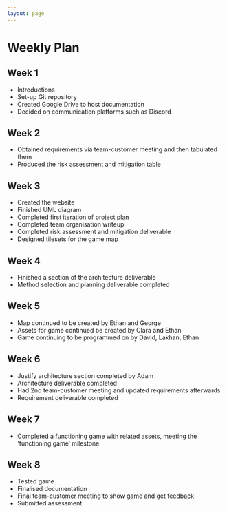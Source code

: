 ```yaml
---
layout: page
---
```

# Weekly Plan

## Week 1
* Introductions
* Set-up Git repository
* Created Google Drive to host documentation
* Decided on communication platforms such as Discord

## Week 2
* Obtained requirements via team-customer meeting and then tabulated them
* Produced the risk assessment and mitigation table

## Week 3
* Created the website
* Finished UML diagram
* Completed first iteration of project plan
* Completed team organisation writeup
* Completed risk assessment and mitigation deliverable
* Designed tilesets for the game map

## Week 4
* Finished a section of the architecture deliverable
* Method selection and planning deliverable completed

## Week 5
* Map continued to be created by Ethan and George
* Assets for game continued be created by Clara and Ethan
* Game continuing to be programmed on by David, Lakhan, Ethan

## Week 6
* Justify architecture section completed by Adam
* Architecture deliverable completed
* Had 2nd team-customer meeting and updated requirements afterwards
* Requirement deliverable completed

## Week 7
* Completed a functioning game with related assets, meeting the ‘functioning game’ milestone

## Week 8
* Tested game
* Finalised documentation
* Final team-customer meeting to show game and get feedback
* Submitted assessment

